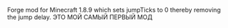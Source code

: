 Forge mod for Minecraft 1.8.9 which sets jumpTicks to 0 thereby removing the jump delay.
ЭТО МОЙ САМЫЙ ПЕРВЫЙ МОД

